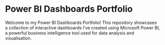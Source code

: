 # Power BI Dashboards Portfolio
Welcome to my Power BI Dashboards Portfolio! This repository showcases a collection of interactive dashboards I’ve created using Microsoft Power BI, a powerful business intelligence tool used for data analysis and visualisation.
